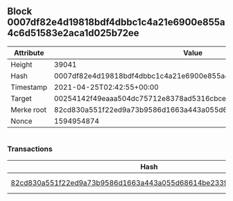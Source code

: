 ## Block 0007df82e4d19818bdf4dbbc1c4a21e6900e855a4c6d51583e2aca1d025b72ee

Attribute | Value
--- | ---
Height | 39041
Hash | 0007df82e4d19818bdf4dbbc1c4a21e6900e855a4c6d51583e2aca1d025b72ee
Timestamp | 2021-04-25T02:42:55+00:00
Target | 00254142f49eaaa504dc75712e8378ad5316cbcead634704b3734b6271167cc4
Merke root | 82cd830a551f22ed9a73b9586d1663a443a055d68614be233982c72f3929e6ad
Nonce | 1594954874

```

```

### Transactions

Hash | Amount
--- | ---
[82cd830a551f22ed9a73b9586d1663a443a055d68614be233982c72f3929e6ad](82cd830a551f22ed9a73b9586d1663a443a055d68614be233982c72f3929e6ad.md) | 10.00000000 SKEPTI 
